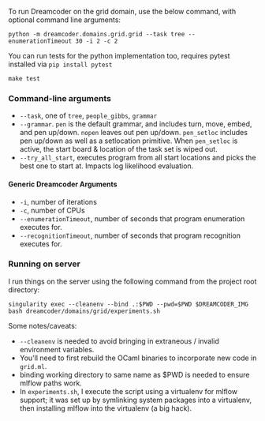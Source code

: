 
To run Dreamcoder on the grid domain, use the below command, with optional command line arguments:
```
python -m dreamcoder.domains.grid.grid --task tree --enumerationTimeout 30 -i 2 -c 2
```

You can run tests for the python implementation too, requires pytest installed via `pip install pytest`
```
make test
```

### Command-line arguments
* `--task`, one of `tree`, `people_gibbs`, `grammar`
* `--grammar`. `pen` is the default grammar, and includes turn, move, embed, and pen up/down. `nopen` leaves out pen up/down. `pen_setloc` includes pen up/down as well as a setlocation primitive. When `pen_setloc` is active, the start board & location of the task set is wiped out.
* `--try_all_start`, executes program from all start locations and picks the best one to start at. Impacts log likelihood evaluation.

#### Generic Dreamcoder Arguments
* `-i`, number of iterations
* `-c`, number of CPUs
* `--enumerationTimeout`, number of seconds that program enumeration executes for.
* `--recognitionTimeout`, number of seconds that program recognition executes for.

### Running on server

I run things on the server using the following command from the project root directory:

```
singularity exec --cleanenv --bind .:$PWD --pwd=$PWD $DREAMCODER_IMG bash dreamcoder/domains/grid/experiments.sh
```

Some notes/caveats:
- `--cleanenv` is needed to avoid bringing in extraneous / invalid environment variables.
- You'll need to first rebuild the OCaml binaries to incorporate new code in `grid.ml`.
- binding working directory to same name as $PWD is needed to ensure mlflow paths work.
- In `experiments.sh`, I execute the script using a virtualenv for mlflow support; it was set up by symlinking system packages into a virtualenv, then installing mlflow into the virtualenv (a big hack).

